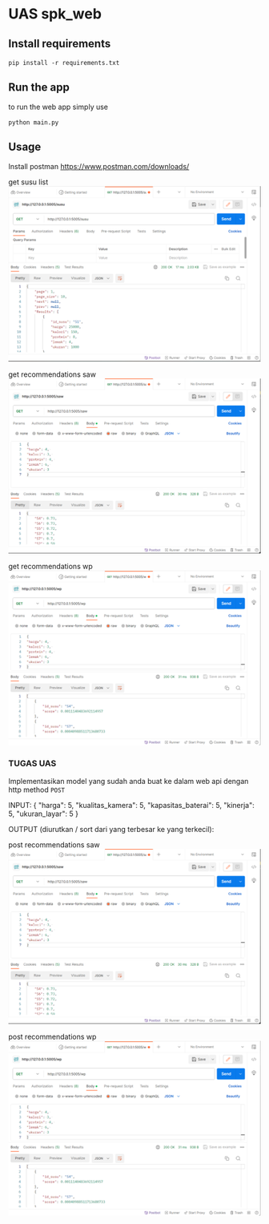 # UAS spk_web

## Install requirements

    pip install -r requirements.txt

## Run the app
to run the web app simply  use

    python main.py

## Usage
Install postman 
https://www.postman.com/downloads/

get susu list
<img src='img/Get_Susu.png' alt='susu list'/>

get recommendations saw
<img src='img/Post_Saw.png' alt='recommendations saw'/>

get recommendations wp
<img src='img/Post_Wp.png' alt='recommendations wp'/>

### TUGAS UAS
Implementasikan model yang sudah anda buat ke dalam web api dengan http method `POST`

INPUT:
{
    "harga": 5, 
    "kualitas_kamera": 5, 
    "kapasitas_baterai": 5, 
    "kinerja": 5, 
    "ukuran_layar": 5
}

OUTPUT (diurutkan / sort dari yang terbesar ke yang terkecil):

post recommendations saw
<img src='img/Post_Saw.png' alt='recommendations saw'/>

post recommendations wp
<img src='img/Post_Wp.png' alt='recommendations wp'/>